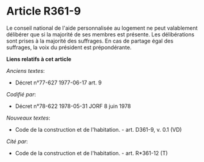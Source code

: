 # Article R361-9

Le conseil national de l'aide personnalisée au logement ne peut valablement délibérer que si la majorité de ses membres est
présente. Les délibérations sont prises à la majorité des suffrages. En cas de partage égal des suffrages, la voix du
président est prépondérante.

**Liens relatifs à cet article**

_Anciens textes_:

  - Décret n°77-627 1977-06-17 art. 9

_Codifié par_:

  - Décret n°78-622 1978-05-31 JORF 8 juin 1978

_Nouveaux textes_:

  - Code de la construction et de l'habitation. - art. D361-9, v. 0.1 (VD)

_Cité par_:

  - Code de la construction et de l'habitation. - art. R*361-12 (T)
